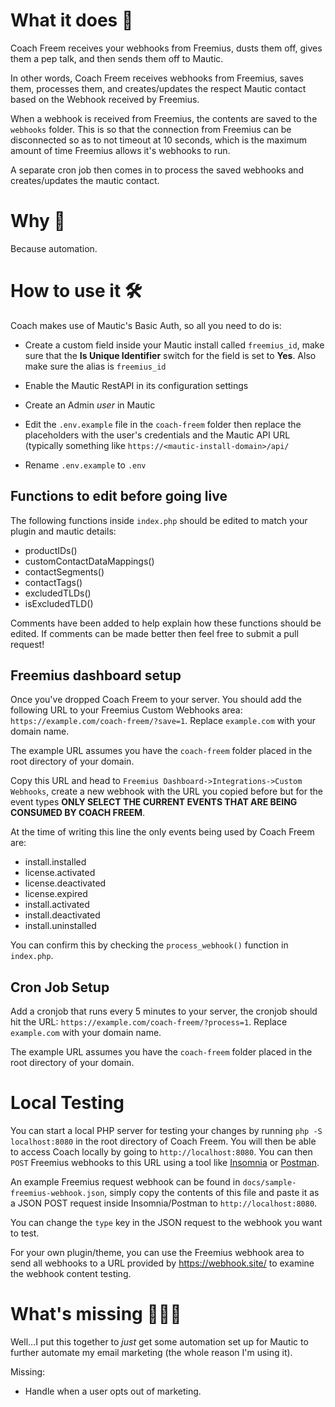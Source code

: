 # What it does 🤔

Coach Freem receives your webhooks from Freemius, dusts them off, gives them a pep talk, and then sends them off to Mautic.

In other words, Coach Freem receives webhooks from Freemius, saves them, processes them, and creates/updates the respect Mautic contact based on the Webhook received by Freemius.

When a webhook is received from Freemius, the contents are saved to the `webhooks` folder. This is so that the connection from Freemius can be disconnected so as to not timeout at 10 seconds, which is the maximum amount of time Freemius allows it's webhooks to run.

A separate cron job then comes in to process the saved webhooks and creates/updates the mautic contact.

# Why 🤷

Because automation.

# How to use it 🛠️

Coach makes use of Mautic's Basic Auth, so all you need to do is:

- Create a custom field inside your Mautic install called `freemius_id`, make sure that the **Is Unique Identifier** switch for the field is set to **Yes**. Also make sure the alias is `freemius_id`

- Enable the Mautic RestAPI in its configuration settings

- Create an Admin *user* in Mautic

- Edit the `.env.example` file in the `coach-freem` folder then replace the placeholders with the user's credentials and the Mautic API URL (typically something like `https://<mautic-install-domain>/api/`

- Rename `.env.example` to `.env`

## Functions to edit before going live

The following functions inside `index.php` should be edited to match your plugin and mautic details:

- productIDs()
- customContactDataMappings()
- contactSegments()
- contactTags()
- excludedTLDs()
- isExcludedTLD()

Comments have been added to help explain how these functions should be edited. If comments can be made better then feel free to submit a pull request! 

## Freemius dashboard setup

Once you've dropped Coach Freem to your server. You should add the following URL to your Freemius Custom Webhooks area: `https://example.com/coach-freem/?save=1`. Replace `example.com` with your domain name. 

The example URL assumes you have the `coach-freem` folder placed in the root directory of your domain.

Copy this URL and head to `Freemius Dashboard->Integrations->Custom Webhooks`, create a new webhook with the URL you copied before but for the event types **ONLY SELECT THE CURRENT EVENTS THAT ARE BEING CONSUMED BY COACH FREEM**.

At the time of writing this line the only events being used by Coach Freem are:

- install.installed
- license.activated
- license.deactivated
- license.expired
- install.activated
- install.deactivated
- install.uninstalled

You can confirm this by checking the `process_webhook()` function in `index.php`. 

## Cron Job Setup

Add a cronjob that runs every 5 minutes to your server, the cronjob should hit the URL: `https://example.com/coach-freem/?process=1`. Replace `example.com` with your domain name. 

The example URL assumes you have the `coach-freem` folder placed in the root directory of your domain.

# Local Testing

You can start a local PHP server for testing your changes by running `php -S localhost:8080` in the root directory of Coach Freem. You will then be able to access Coach locally by going to `http://localhost:8080`. You can then `POST` Freemius webhooks to this URL using a tool like [Insomnia](https://insomnia.rest/) or [Postman](https://www.postman.com/).

An example Freemius request webhook can be found in `docs/sample-freemius-webhook.json`, simply copy the contents of this file and paste it as a JSON POST request inside Insomnia/Postman to `http://localhost:8080`.

You can change the `type` key in the JSON request to the webhook you want to test. 

For your own plugin/theme, you can use the Freemius webhook area to send all webhooks to a URL provided by https://webhook.site/ to examine the webhook content testing.


# What's missing 👨🏾‍💻

Well...I put this together to *just* get some automation set up for Mautic to further automate my email marketing (the whole reason I'm using it).

Missing:

- Handle when a user opts out of marketing.